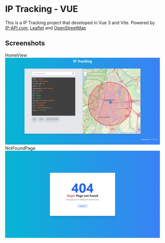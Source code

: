 # IP Tracking - VUE
This is a IP Tracking project that developed in Vue 3 and Vite. Powered by [IP-API.com](https://ip-api.com/), [Leaflet](https://leafletjs.com/) and [OpenStreetMap](https://www.openstreetmap.org/)

## Screenshots
HomeView
![HomeView Screenshot](https://github.com/BagoesPantera/ip-tracking-vue/blob/main/Screenshot/HomeView.png?raw=true)
NotFoundPage
![Not found page screenshot](https://github.com/BagoesPantera/ip-tracking-vue/blob/main/Screenshot/NotFoundPage.png?raw=true)
